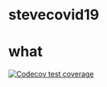 # stevecovid19
# what 
  <!-- badges: start -->
  [![Codecov test coverage](https://codecov.io/gh/smatsmats/stevecovid19/branch/main/graph/badge.svg)](https://codecov.io/gh/smatsmats/stevecovid19?branch=main)
  <!-- badges: end -->
